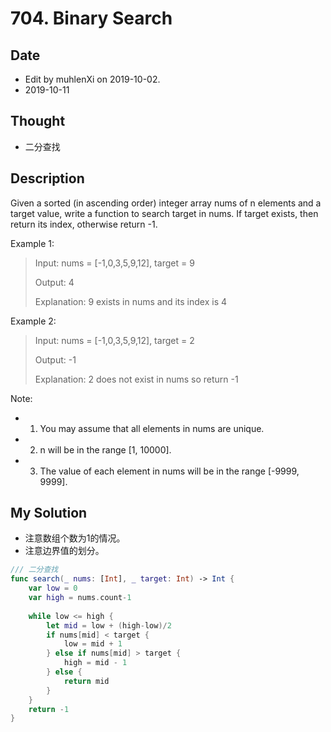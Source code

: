 # 704. Binary Search

## Date

- Edit by muhlenXi on 2019-10-02.
- 2019-10-11

## Thought

- 二分查找

## Description

Given a sorted (in ascending order) integer array nums of n elements and a target value, write a function to search target in nums. If target exists, then return its index, otherwise return -1.


Example 1:

> Input: nums = [-1,0,3,5,9,12], target = 9
> 
> Output: 4
>
> Explanation: 9 exists in nums and its index is 4

Example 2:

> Input: nums = [-1,0,3,5,9,12], target = 2
> 
> Output: -1
> 
>Explanation: 2 does not exist in nums so return -1
 

Note:

- 1. You may assume that all elements in nums are unique.
- 2. n will be in the range [1, 10000].
- 3. The value of each element in nums will be in the range [-9999, 9999].


## My Solution

- 注意数组个数为1的情况。
- 注意边界值的划分。

```swift
/// 二分查找
func search(_ nums: [Int], _ target: Int) -> Int {
    var low = 0
    var high = nums.count-1
    
    while low <= high {
        let mid = low + (high-low)/2
        if nums[mid] < target {
            low = mid + 1
        } else if nums[mid] > target {
            high = mid - 1
        } else {
            return mid
        }
    }
    return -1
}
```

